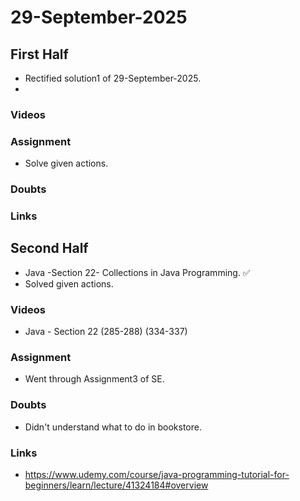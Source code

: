 # 29-September-2025

## First Half
- Rectified solution1 of 29-September-2025.
- 

### Videos

### Assignment
- Solve given actions.

### Doubts

### Links
 
## Second Half
- Java -Section 22- Collections in Java Programming. ✅
- Solved given actions.

### Videos
- Java - Section 22 (285-288) (334-337)
### Assignment
 - Went through Assignment3 of SE.
### Doubts
- Didn't understand what to do in bookstore.

### Links
- https://www.udemy.com/course/java-programming-tutorial-for-beginners/learn/lecture/41324184#overview